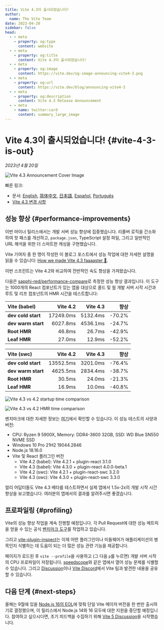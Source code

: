 ```yaml
---
title: Vite 4.3이 출시되었습니다!
author:
  name: The Vite Team
date: 2023-04-20
sidebar: false
head:
  - - meta
    - property: og:type
      content: website
  - - meta
    - property: og:title
      content: Vite 4.3이 출시되었습니다!
  - - meta
    - property: og:image
      content: https://vite.dev/og-image-announcing-vite4-3.png
  - - meta
    - property: og:url
      content: https://vite.dev/blog/announcing-vite4-3
  - - meta
    - property: og:description
      content: Vite 4.3 Release Announcement
  - - meta
    - name: twitter:card
      content: summary_large_image
---
```


# Vite 4.3이 출시되었습니다! {#vite-4-3-is-out}

_2023년 4월 20일_

![Vite 4.3 Announcement Cover Image](/og-image-announcing-vite4-3.png)

빠른 링크:

- 문서: [English](/), [简体中文](https://cn.vite.dev/), [日本語](https://ja.vite.dev/), [Español](https://es.vite.dev/), [Português](https://pt.vite.dev/)
- [Vite 4.3 변경 사항](https://github.com/vitejs/vite/blob/main/packages/vite/CHANGELOG.md#430-2023-04-20)

## 성능 향상 {#performance-improvements}

이번 마이너 릴리스에서는 개발 서버 성능 향상에 집중했습니다. 리졸버 로직을 간소화하여 핫 패스를 개선하고, `package.json`, TypeScript 설정 파일, 그리고 일반적인 URL 해석을 위한 더 스마트한 캐싱을 구현했습니다.

Vite 기여자 중 한 명이 작성한 이 블로그 포스트에서 성능 작업에 대한 자세한 설명을 읽을 수 있습니다: [How we made Vite 4.3 faaaaster 🚀](https://sun0day.github.io/blog/vite/why-vite4_3-is-faster.html).

이번 스프린트는 Vite 4.2와 비교하여 전반적인 속도 향상을 가져왔습니다.

다음은 [sapphi-red/performance-compare](https://github.com/sapphi-red/performance-compare)로 측정한 성능 향상 결과입니다. 이 도구는 1000개의 React 컴포넌트가 있는 앱을 대상으로 콜드 및 웜 개발 서버 시작 시간과 루트 및 리프 컴포넌트의 HMR 시간을 테스트합니다:

| **Vite (babel)**   |  Vite 4.2 | Vite 4.3 | 향상 |
| :----------------- | --------: | -------: | ----------: |
| **dev cold start** | 17249.0ms | 5132.4ms |      -70.2% |
| **dev warm start** |  6027.8ms | 4536.1ms |      -24.7% |
| **Root HMR**       |    46.8ms |   26.7ms |      -42.9% |
| **Leaf HMR**       |    27.0ms |   12.9ms |      -52.2% |

| **Vite (swc)**     |  Vite 4.2 | Vite 4.3 | 향상 |
| :----------------- | --------: | -------: | ----------: |
| **dev cold start** | 13552.5ms | 3201.0ms |      -76.4% |
| **dev warm start** |  4625.5ms | 2834.4ms |      -38.7% |
| **Root HMR**       |    30.5ms |   24.0ms |      -21.3% |
| **Leaf HMR**       |    16.9ms |   10.0ms |      -40.8% |

![Vite 4.3 vs 4.2 startup time comparison](/vite4-3-startup-time.png)

![Vite 4.3 vs 4.2 HMR time comparison](/vite4-3-hmr-time.png)

벤치마크에 대한 자세한 정보는 [여기](https://gist.github.com/sapphi-red/25be97327ee64a3c1dce793444afdf6e)에서 확인할 수 있습니다. 이 성능 테스트의 사양과 버전:

- CPU: Ryzen 9 5900X, Memory: DDR4-3600 32GB, SSD: WD Blue SN550 NVME SSD
- Windows 10 Pro 21H2 19044.2846
- Node.js 18.16.0
- Vite 및 React 플러그인 버전
  - Vite 4.2 (babel): Vite 4.2.1 + plugin-react 3.1.0
  - Vite 4.3 (babel): Vite 4.3.0 + plugin-react 4.0.0-beta.1
  - Vite 4.2 (swc): Vite 4.2.1 + plugin-react-swc 3.2.0
  - Vite 4.3 (swc): Vite 4.3.0 + plugin-react-swc 3.3.0

얼리 어답터들도 Vite 4.3 베타를 테스트하면서 실제 앱에서 1.5x-2x의 개발 시작 시간 향상을 보고했습니다. 여러분의 앱에서의 결과를 알려주시면 좋겠습니다.

## 프로파일링 {#profiling}

Vite의 성능 향상 작업을 계속 진행할 예정입니다. 각 Pull Request에 대한 성능 메트릭을 얻을 수 있는 공식 [벤치마크 도구](https://github.com/vitejs/vite-benchmark)를 작업하고 있습니다.

그리고 [vite-plugin-inspect](https://github.com/antfu/vite-plugin-inspect)는 이제 어떤 플러그인이나 미들웨어가 애플리케이션의 병목인지 식별하는 데 도움이 되는 더 많은 성능 관련 기능을 제공합니다.

페이지가 로드된 후 `vite --profile`을 사용하고 (그 다음 `p`를 누르면) 개발 서버 시작의 CPU 프로파일이 저장됩니다. [speedscope](https://www.speedscope.app/)와 같은 앱에서 열어 성능 문제를 식별할 수 있습니다. 그리고 [Discussion](https://github.com/vitejs/vite/discussions)이나 [Vite Discord](https://chat.vite.dev)에서 Vite 팀과 발견한 내용을 공유할 수 있습니다.

## 다음 단계 {#next-steps}

올해는 9월에 있을 [Node.js 16의 EOL](https://endoflife.date/nodejs)에 맞춰 단일 Vite 메이저 버전을 한 번만 출시하기로 결정했으며, 이 릴리스에서 Node.js 14와 16 모두에 대한 지원을 중단할 예정입니다. 참여하고 싶으시다면, 초기 피드백을 수집하기 위해 [Vite 5 Discussion](https://github.com/vitejs/vite/discussions/12466)을 시작했습니다.